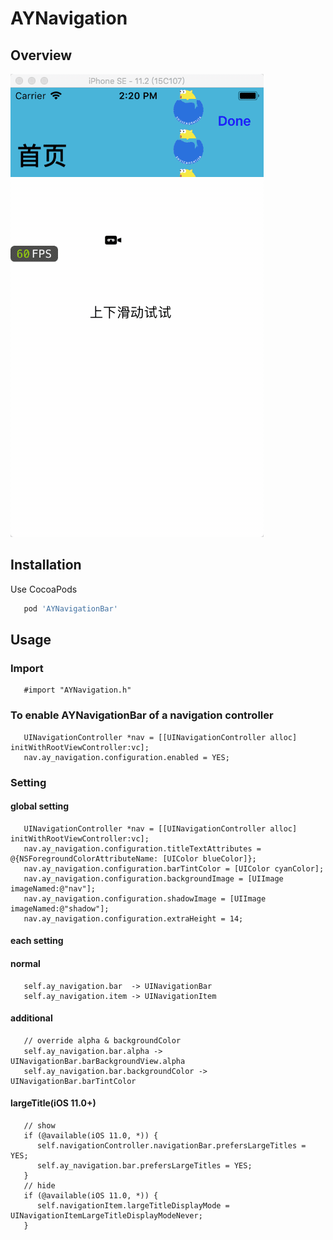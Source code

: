 # AYNavigation

## Overview
   ![snapshot](https://github.com/CodeABug/AYNavigationBar/blob/master/demo.gif)

## Installation

Use CocoaPods  

``` ruby
   pod 'AYNavigationBar'
```

## Usage

### Import
``` objc
   #import "AYNavigation.h"
```

### To enable AYNavigationBar of a navigation controller

``` objc
   UINavigationController *nav = [[UINavigationController alloc] initWithRootViewController:vc];
   nav.ay_navigation.configuration.enabled = YES;
```
### Setting
#### global setting
``` objc
   UINavigationController *nav = [[UINavigationController alloc] initWithRootViewController:vc];
   nav.ay_navigation.configuration.titleTextAttributes = @{NSForegroundColorAttributeName: [UIColor blueColor]};
   nav.ay_navigation.configuration.barTintColor = [UIColor cyanColor];
   nav.ay_navigation.configuration.backgroundImage = [UIImage imageNamed:@"nav"];
   nav.ay_navigation.configuration.shadowImage = [UIImage imageNamed:@"shadow"];
   nav.ay_navigation.configuration.extraHeight = 14;
```
#### each setting
#### normal
``` objc
   self.ay_navigation.bar  -> UINavigationBar
   self.ay_navigation.item -> UINavigationItem
```
#### additional
``` objc
   // override alpha & backgroundColor
   self.ay_navigation.bar.alpha ->　UINavigationBar.barBackgroundView.alpha
   self.ay_navigation.bar.backgroundColor -> UINavigationBar.barTintColor
```
#### largeTitle(iOS 11.0+)
``` objc
   // show
   if (@available(iOS 11.0, *)) {
      self.navigationController.navigationBar.prefersLargeTitles = YES;
      self.ay_navigation.bar.prefersLargeTitles = YES;
   }
   // hide
   if (@available(iOS 11.0, *)) {
      self.navigationItem.largeTitleDisplayMode = UINavigationItemLargeTitleDisplayModeNever;
   }
```

